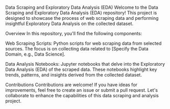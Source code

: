 Data Scraping and Exploratory Data Analysis (EDA)
Welcome to the Data Scraping and Exploratory Data Analysis (EDA) repository! This project is designed to showcase the process of web scraping data and performing insightful Exploratory Data Analysis on the collected dataset.

Overview
In this repository, you'll find the following components:

Web Scraping Scripts: Python scripts for web scraping data from selected sources. The focus is on collecting data related to [Specify the Data Domain, e.g., Data Science].

Data Analysis Notebooks: Jupyter notebooks that delve into the Exploratory Data Analysis (EDA) of the scraped data. These notebooks highlight key trends, patterns, and insights derived from the collected dataset.

Contributions
Contributions are welcome! If you have ideas for improvements, feel free to create an issue or submit a pull request. 
Let's collaborate to enhance the capabilities of this data scraping and analysis project.
